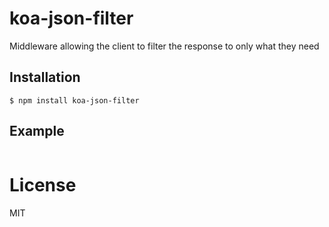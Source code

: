 
# koa-json-filter

  Middleware allowing the client to filter the response to only what they need

## Installation

```
$ npm install koa-json-filter
```

## Example

```js

```

# License

  MIT